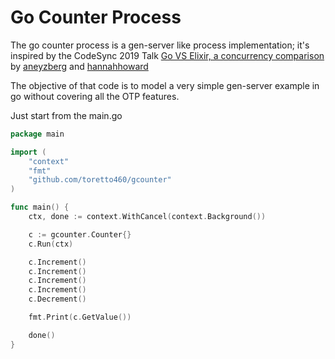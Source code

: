 # Go Counter Process

The go counter process is a gen-server like process implementation; it's inspired by the CodeSync 2019 Talk [Go VS Elixir, a concurrency comparison](https://codesync.global/media/go-vs-elixir-a-concurrency-comparison) by [aneyzberg](https://github.com/aneyzberg) and [hannahhoward](https://github.com/hannahhoward)

The objective of that code is to model a very simple gen-server example in go without covering all the OTP features.

Just start from the main.go

```go
package main

import (
	"context"
	"fmt"
	"github.com/toretto460/gcounter"
)

func main() {
	ctx, done := context.WithCancel(context.Background())

	c := gcounter.Counter{}
	c.Run(ctx)

	c.Increment()
	c.Increment()
	c.Increment()
	c.Increment()
	c.Decrement()

	fmt.Print(c.GetValue())

	done()
}
```